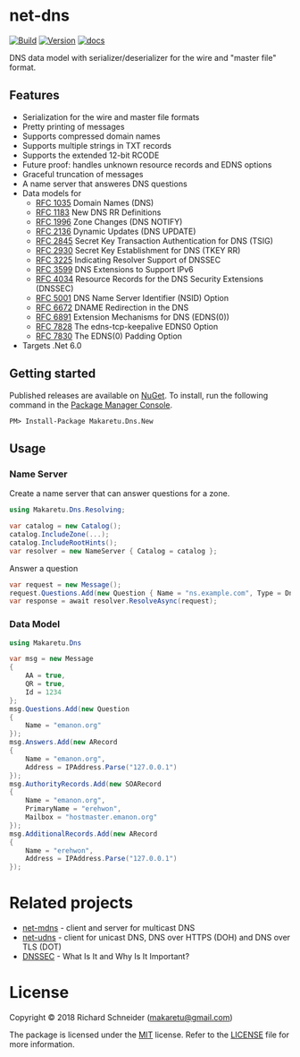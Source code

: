 # net-dns

[![Build](https://github.com/jdomnitz/net-dns/actions/workflows/dotnet.yml/badge.svg)](https://github.com/jdomnitz/net-dns/actions/workflows/dotnet.yml) 
[![Version](https://img.shields.io/nuget/v/Makaretu.Dns.New.svg)](https://www.nuget.org/packages/Makaretu.Dns.New)
[![docs](https://cdn.rawgit.com/jdomnitz/net-dns/master/doc/images/docs-latest-green.svg)](https://richardschneider.github.io/net-dns/articles/intro.html)

DNS data model with serializer/deserializer for the wire and "master file" format.

## Features

- Serialization for the wire and master file formats
- Pretty printing of messages
- Supports compressed domain names
- Supports multiple strings in TXT records
- Supports the extended 12-bit RCODE
- Future proof: handles unknown resource records and EDNS options
- Graceful truncation of messages
- A name server that answeres DNS questions
- Data models for
  - [RFC 1035](https://tools.ietf.org/html/rfc1035) Domain Names (DNS)
  - [RFC 1183](https://tools.ietf.org/html/rfc1183) New DNS RR Definitions
  - [RFC 1996](https://tools.ietf.org/html/rfc1996) Zone Changes (DNS NOTIFY)
  - [RFC 2136](https://tools.ietf.org/html/rfc2136) Dynamic Updates (DNS UPDATE)
  - [RFC 2845](https://tools.ietf.org/html/rfc2845) Secret Key Transaction Authentication for DNS (TSIG)
  - [RFC 2930](https://tools.ietf.org/html/rfc2930) Secret Key Establishment for DNS (TKEY RR)
  - [RFC 3225](https://tools.ietf.org/html/rfc3225) Indicating Resolver Support of DNSSEC
  - [RFC 3599](https://tools.ietf.org/html/rfc3596) DNS Extensions to Support IPv6
  - [RFC 4034](https://tools.ietf.org/html/rfc4034) Resource Records for the DNS Security Extensions (DNSSEC)
  - [RFC 5001](https://tools.ietf.org/html/rfc5001) DNS Name Server Identifier (NSID) Option
  - [RFC 6672](https://tools.ietf.org/html/rfc6672) DNAME Redirection in the DNS
  - [RFC 6891](https://tools.ietf.org/html/rfc6891) Extension Mechanisms for DNS (EDNS(0))
  - [RFC 7828](https://tools.ietf.org/html/rfc7828) The edns-tcp-keepalive EDNS0 Option
  - [RFC 7830](https://tools.ietf.org/html/rfc7830) The EDNS(0) Padding Option
- Targets .Net 6.0

## Getting started

Published releases are available on [NuGet](https://www.nuget.org/packages/Makaretu.Dns.New/).  To install, run the following command in the [Package Manager Console](https://docs.nuget.org/docs/start-here/using-the-package-manager-console).

    PM> Install-Package Makaretu.Dns.New
    
## Usage

### Name Server

Create a name server that can answer questions for a zone.

```csharp
using Makaretu.Dns.Resolving;

var catalog = new Catalog();
catalog.IncludeZone(...);
catalog.IncludeRootHints();
var resolver = new NameServer { Catalog = catalog };
```

Answer a question

```csharp
var request = new Message();
request.Questions.Add(new Question { Name = "ns.example.com", Type = DnsType.AAAA });
var response = await resolver.ResolveAsync(request);
```

### Data Model

```csharp
using Makaretu.Dns

var msg = new Message
{
	AA = true,
	QR = true,
	Id = 1234
};
msg.Questions.Add(new Question 
{ 
	Name = "emanon.org" 
});
msg.Answers.Add(new ARecord 
{ 
	Name = "emanon.org",
	Address = IPAddress.Parse("127.0.0.1") 
});
msg.AuthorityRecords.Add(new SOARecord
{
	Name = "emanon.org",
	PrimaryName = "erehwon",
	Mailbox = "hostmaster.emanon.org"
});
msg.AdditionalRecords.Add(new ARecord 
{ 
	Name = "erehwon", 
	Address = IPAddress.Parse("127.0.0.1") 
});

```

# Related projects

- [net-mdns](https://github.com/jdomnitz/net-mdns) - client and server for multicast DNS
- [net-udns](https://github.com/richardschneider/net-udns) - client for unicast DNS, DNS over HTTPS (DOH) and DNS over TLS (DOT)
- [DNSSEC](https://www.icann.org/resources/pages/dnssec-qaa-2014-01-29-en) -  What Is It and Why Is It Important?
 
# License
Copyright © 2018 Richard Schneider (makaretu@gmail.com)

The package is licensed under the [MIT](http://www.opensource.org/licenses/mit-license.php "Read more about the MIT license form") license. Refer to the [LICENSE](https://github.com/richardschneider/net-dns/blob/master/LICENSE) file for more information.